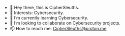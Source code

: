 - 👋 Hey there, this is CipherSleuths.
- 👀 Interests: Cybersecurity.
- 🌱 I’m currently learning Cybersecurity.
- 💞️ I’m looking to collaborate on Cybersecurity projects.
- 📫 How to reach me: CipherSleuths@proton.me

<!---
CipherSleuths/CipherSleuths is a ✨ special ✨ repository because its `README.md` (this file) appears on your GitHub profile.
You can click the Preview link to take a look at your changes.
--->
